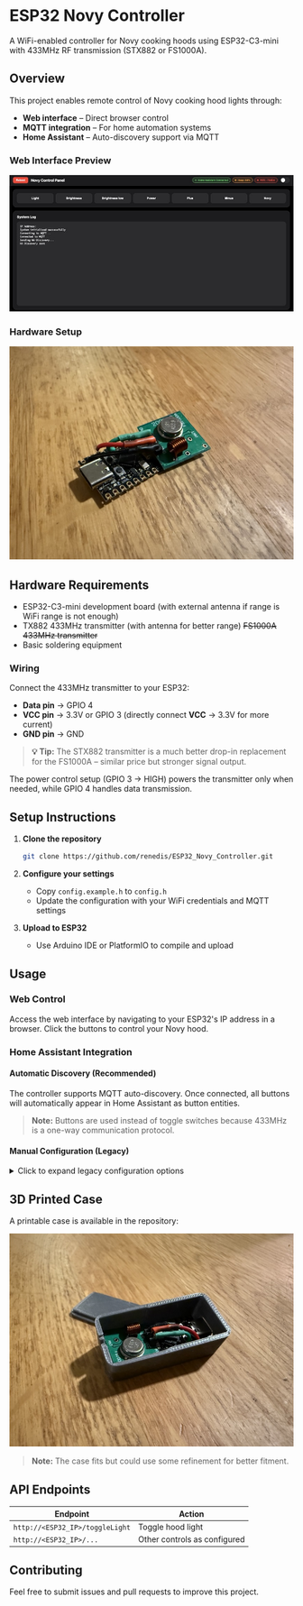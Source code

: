 # ESP32 Novy Controller

A WiFi-enabled controller for Novy cooking hoods using ESP32-C3-mini with 433MHz RF transmission (STX882 or FS1000A).

## Overview

This project enables remote control of Novy cooking hood lights through:
- **Web interface** – Direct browser control
- **MQTT integration** – For home automation systems
- **Home Assistant** – Auto-discovery support via MQTT

### Web Interface Preview

![Webpage](https://github.com/renedis/ESP32_Novy_Controller/blob/main/files/novy-webpage.jpg?raw=true)

### Hardware Setup

![ESP32 with a 433mhz transmitter soldered onto it](https://github.com/renedis/ESP32_Novy_Controller/blob/main/files/ESPHW1.jpeg?raw=true)

## Hardware Requirements

- ESP32-C3-mini development board (with external antenna if range is WiFi range is not enough)
- TX882 433MHz transmitter (with antenna for better range) ~~FS1000A 433MHz transmitter~~
- Basic soldering equipment

### Wiring

Connect the 433MHz transmitter to your ESP32:
- **Data pin** → GPIO 4
- **VCC pin** → 3.3V or GPIO 3  (directly connect **VCC** → 3.3V for more current)
- **GND pin** → GND

> **💡 Tip:** The STX882 transmitter is a much better drop-in replacement for the FS1000A – similar price but stronger signal output.

The power control setup (GPIO 3 → HIGH) powers the transmitter only when needed, while GPIO 4 handles data transmission.

## Setup Instructions

1. **Clone the repository**
   ```bash
   git clone https://github.com/renedis/ESP32_Novy_Controller.git
   ```

2. **Configure your settings**
   - Copy `config.example.h` to `config.h`
   - Update the configuration with your WiFi credentials and MQTT settings

3. **Upload to ESP32**
   - Use Arduino IDE or PlatformIO to compile and upload

## Usage

### Web Control

Access the web interface by navigating to your ESP32's IP address in a browser. Click the buttons to control your Novy hood.

### Home Assistant Integration

#### Automatic Discovery (Recommended)

The controller supports MQTT auto-discovery. Once connected, all buttons will automatically appear in Home Assistant as button entities.

> **Note:** Buttons are used instead of toggle switches because 433MHz is a one-way communication protocol.

#### Manual Configuration (Legacy)

<details>
<summary>Click to expand legacy configuration options</summary>

##### HTTP Shell Commands

```yaml
shell_command:
  novylight: 'curl -k "http://192.168.1.5/toggleLight"'
```

##### Manual MQTT Setup

```yaml
mqtt:
  - button:
      unique_id: novy_light
      name: "NOVY-light"
      command_topic: "NOVY/button/light"
      payload_press: "ON"
```

##### Direct MQTT Control

Send payload to topic:
```
NOVY/button/minus/ON
```

</details>

## 3D Printed Case

A printable case is available in the repository:

![ESP32 printed case](https://github.com/renedis/ESP32_Novy_Controller/blob/main/files/ESPHW2.jpeg?raw=true)

> **Note:** The case fits but could use some refinement for better fitment.

## API Endpoints

| Endpoint                          | Action               |
|------------------------------------|----------------------|
| `http://<ESP32_IP>/toggleLight`    | Toggle hood light    |
| `http://<ESP32_IP>/...`            | Other controls as configured |

## Contributing

Feel free to submit issues and pull requests to improve this project.
